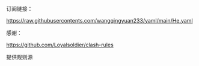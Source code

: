 订阅链接：

https://raw.githubusercontents.com/wangqingyuan233/yaml/main/He.yaml

感谢：

https://github.com/Loyalsoldier/clash-rules

提供规则源
